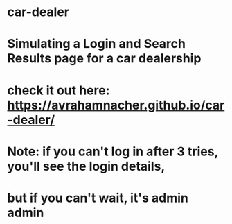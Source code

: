 # car-dealer
#
# Simulating a Login and Search Results page for a car dealership
# check it out here: https://avrahamnacher.github.io/car-dealer/
#
# Note: if you can't log in after 3 tries, you'll see the login details,
# but if you can't wait, it's admin admin
